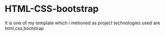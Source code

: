 # HTML-CSS-bootstrap

It is one of my template which i metioned as project 
technologies used are html,css,bootstrap
